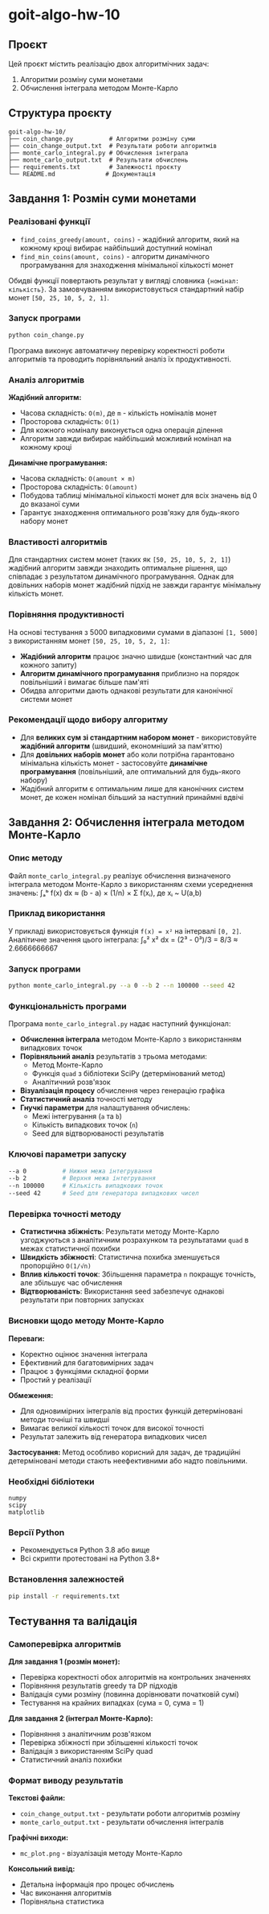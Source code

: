 # goit-algo-hw-10

## Проєкт
Цей проєкт містить реалізацію двох алгоритмічних задач:
1. Алгоритми розміну суми монетами
2. Обчислення інтеграла методом Монте-Карло

## Структура проєкту
```
goit-algo-hw-10/
├── coin_change.py          # Алгоритми розміну суми
├── coin_change_output.txt  # Результати роботи алгоритмів
├── monte_carlo_integral.py # Обчислення інтеграла
├── monte_carlo_output.txt  # Результати обчислень
├── requirements.txt        # Залежності проєкту
└── README.md              # Документація
```

## Завдання 1: Розмін суми монетами

### Реалізовані функції
- `find_coins_greedy(amount, coins)` - жадібний алгоритм, який на кожному кроці вибирає найбільший доступний номінал
- `find_min_coins(amount, coins)` - алгоритм динамічного програмування для знаходження мінімальної кількості монет

Обидві функції повертають результат у вигляді словника `{номінал: кількість}`. За замовчуванням використовується стандартний набір монет `[50, 25, 10, 5, 2, 1]`.

### Запуск програми
```bash
python coin_change.py
```
Програма виконує автоматичну перевірку коректності роботи алгоритмів та проводить порівняльний аналіз їх продуктивності.

### Аналіз алгоритмів

**Жадібний алгоритм:**
- Часова складність: `O(m)`, де `m` - кількість номіналів монет
- Просторова складність: `O(1)`
- Для кожного номіналу виконується одна операція ділення
- Алгоритм завжди вибирає найбільший можливий номінал на кожному кроці

**Динамічне програмування:**
- Часова складність: `O(amount × m)`
- Просторова складність: `O(amount)`
- Побудова таблиці мінімальної кількості монет для всіх значень від 0 до вказаної суми
- Гарантує знаходження оптимального розв'язку для будь-якого набору монет

### Властивості алгоритмів

Для стандартних систем монет (таких як `[50, 25, 10, 5, 2, 1]`) жадібний алгоритм завжди знаходить оптимальне рішення, що співпадає з результатом динамічного програмування. Однак для довільних наборів монет жадібний підхід не завжди гарантує мінімальну кількість монет.

### Порівняння продуктивності

На основі тестування з 5000 випадковими сумами в діапазоні `[1, 5000]` з використанням монет `[50, 25, 10, 5, 2, 1]`:

- **Жадібний алгоритм** працює значно швидше (константний час для кожного запиту)
- **Алгоритм динамічного програмування** приблизно на порядок повільніший і вимагає більше пам'яті
- Обидва алгоритми дають однакові результати для канонічної системи монет

### Рекомендації щодо вибору алгоритму

- Для **великих сум зі стандартним набором монет** - використовуйте **жадібний алгоритм** (швидший, економніший за пам'яттю)
- Для **довільних наборів монет** або коли потрібна гарантовано мінімальна кількість монет - застосовуйте **динамічне програмування** (повільніший, але оптимальний для будь-якого набору)
- Жадібний алгоритм є оптимальним лише для канонічних систем монет, де кожен номінал більший за наступний принаймні вдвічі

## Завдання 2: Обчислення інтеграла методом Монте-Карло

### Опис методу
Файл `monte_carlo_integral.py` реалізує обчислення визначеного інтеграла методом Монте-Карло з використанням схеми усереднення значень:
∫ₐᵇ f(x) dx ≈ (b - a) × (1/n) × Σ f(xᵢ), де xᵢ ~ U(a,b)


### Приклад використання
У прикладі використовується функція `f(x) = x²` на інтервалі `[0, 2]`. Аналітичне значення цього інтеграла:
∫₀² x² dx = (2³ - 0³)/3 = 8/3 ≈ 2.6666666667


### Запуск програми
```bash
python monte_carlo_integral.py --a 0 --b 2 --n 100000 --seed 42
```
### Функціональність програми

Програма `monte_carlo_integral.py` надає наступний функціонал:

- **Обчислення інтеграла** методом Монте-Карло з використанням випадкових точок
- **Порівняльний аналіз** результатів з трьома методами:
  - Метод Монте-Карло
  - Функція `quad` з бібліотеки SciPy (детермінований метод)
  - Аналітичний розв'язок
- **Візуалізація процесу** обчислення через генерацію графіка
- **Статистичний аналіз** точності методу
- **Гнучкі параметри** для налаштування обчислень:
  - Межі інтегрування (`a` та `b`)
  - Кількість випадкових точок (`n`)
  - Seed для відтворюваності результатів

### Ключові параметри запуску

```bash
--a 0          # Нижня межа інтегрування
--b 2          # Верхня межа інтегрування  
--n 100000     # Кількість випадкових точок
--seed 42      # Seed для генератора випадкових чисел
```

### Перевірка точності методу

- **Статистична збіжність**: Результати методу Монте-Карло узгоджуються з аналітичним розрахунком та результатами `quad` в межах статистичної похибки
- **Швидкість збіжності**: Статистична похибка зменшується пропорційно `O(1/√n)`
- **Вплив кількості точок**: Збільшення параметра `n` покращує точність, але збільшує час обчислення
- **Відтворюваність**: Використання seed забезпечує однакові результати при повторних запусках

### Висновки щодо методу Монте-Карло

**Переваги:**
- Коректно оцінює значення інтеграла
- Ефективний для багатовимірних задач
- Працює з функціями складної форми
- Простий у реалізації

**Обмеження:**
- Для одновимірних інтегралів від простих функцій детерміновані методи точніші та швидші
- Вимагає великої кількості точок для високої точності
- Результат залежить від генератора випадкових чисел

**Застосування:** Метод особливо корисний для задач, де традиційні детерміновані методи стають неефективними або надто повільними.


### Необхідні бібліотеки
```
numpy
scipy
matplotlib
```

### Версії Python
- Рекомендується Python 3.8 або вище
- Всі скрипти протестовані на Python 3.8+

### Встановлення залежностей
```bash
pip install -r requirements.txt
```
## Тестування та валідація

### Самоперевірка алгоритмів

**Для завдання 1 (розмін монет):**
- Перевірка коректності обох алгоритмів на контрольних значеннях
- Порівняння результатів greedy та DP підходів
- Валідація суми розміну (повинна дорівнювати початковій сумі)
- Тестування на крайних випадках (сума = 0, сума = 1)

**Для завдання 2 (інтеграл Монте-Карло):**
- Порівняння з аналітичним розв'язком
- Перевірка збіжності при збільшенні кількості точок
- Валідація з використанням SciPy quad
- Статистичний аналіз похибки

### Формат виводу результатів

**Текстові файли:**
- `coin_change_output.txt` - результати роботи алгоритмів розміну
- `monte_carlo_output.txt` - результати обчислення інтегралів

**Графічні виходи:**
- `mc_plot.png` - візуалізація методу Монте-Карло

**Консольний вивід:**
- Детальна інформація про процес обчислень
- Час виконання алгоритмів
- Порівняльна статистика




